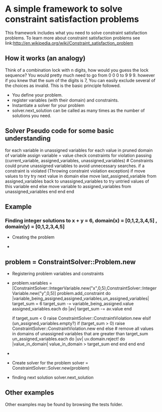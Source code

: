 # A simple framework to solve constraint satisfaction problems
This framework includes what you need to solve constraint satisfaction problems. 
To learn more about constraint satisfaction problems see link:http://en.wikipedia.org/wiki/Constraint_satisfaction_problem 

## How it works (an analogy)
Think of a combination lock with n digits, how would you guess the lock sequence? You would pretty much need  to go from 0 0 0 to 9 9 9. however if you knew that the sum of the digits is 7, You can easily exclude several of the choices as invalid. This is the basic principle followed. 

* You define your problem.
* register variables (with their domain) and constraints. 
* Instantiate a solver for your problem
* solver.next_solution can be called as many times as the number of solutions you need. 
 
## Solver Pseudo code for some basic understanding
for each variable in unassigned variables
  for each value in pruned domain of variable
    assign variable = value 
    check constraints for violation passing (current_variable, assigned_variables, unassigned_variables) 
    # Constraints could prune unassigned variables to avoid unnecessary searches. 
    if a constraint is violated (Throwing constraint violation exception) 
      if move values to try 
        try next value in domain
      else 
        move last_assigned_variable from assigned_variables back to unassigned_variables to try untried values of this variable
      end
    else 
      move variable to assigned_variables from unassigned_variables
    end
  end
end


## Example
### Finding integer solutions to  x + y = 6, domain(x) = [0,1,2,3,4,5] , domain(y) = [0,1,2,3,4,5]
* Creating the problem
 -
 problem = ConstraintSolver::Problem.new 
 -
* Registering problem variables and constraints
 -
    problem.variables = [ConstraintSolver::IntegerVariable.new("x",0,5),ConstraintSolver::IntegerVariable.new("y",0,5)]
    problem.add_constraint do |variable_being_assigned,assigned_variables,un_assigned_variables| 
      target_sum = 6
      target_sum -= variable_being_assigned.value 
      assigned_variables.each do |av|
        target_sum -= av.value
      end

      if target_sum < 0
        raise ConstraintSolver::ConstraintViolation.new
      elsif (un_assigned_variables.empty?)
        if (target_sum > 0)
          raise ConstraintSolver::ConstraintViolation.new
        end
      else
        # remove all values in domains of unassigned variables that are greater than target_sum
        un_assigned_variables.each do |uv|
          uv.domain.reject! do |value_in_domain|
            value_in_domain > target_sum
          end
        end
      end
    end
 -

* Create solver for the problem
 solver = ConstraintSolver::Solver.new(problem) 
 
* finding next solution 
 solver.next_solution

## Other examples
Other examples may be found by browsing the tests folder. 



